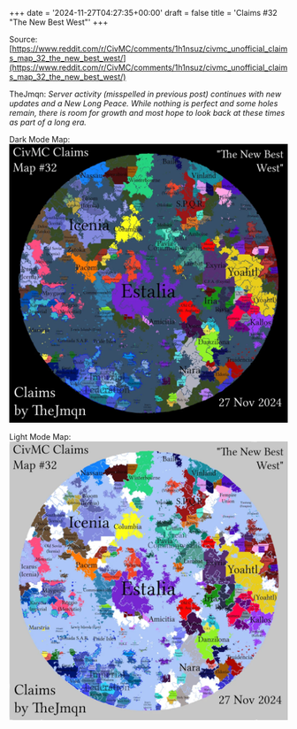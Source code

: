 +++
date = '2024-11-27T04:27:35+00:00'
draft = false
title = 'Claims #32 "The New Best West"'
+++

Source: [https://www.reddit.com/r/CivMC/comments/1h1nsuz/civmc_unofficial_claims_map_32_the_new_best_west/](https://www.reddit.com/r/CivMC/comments/1h1nsuz/civmc_unofficial_claims_map_32_the_new_best_west/)

TheJmqn: *Server activity (misspelled in previous post) continues with new updates and a New Long Peace. While nothing is perfect and some holes remain, there is room for growth and most hope to look back at these times as part of a long era.*

Dark Mode Map:
[![Claims #32](https://raw.githubusercontent.com/CivMC-Map-Archive/civmc-map-archive.github.io/refs/heads/main/static/images/CivMC-Claims-32.webp)](https://raw.githubusercontent.com/CivMC-Map-Archive/civmc-map-archive.github.io/refs/heads/main/static/images/CivMC-Claims-32.webp)

Light Mode Map:
[![Claims #32 Light](https://raw.githubusercontent.com/CivMC-Map-Archive/civmc-map-archive.github.io/refs/heads/main/static/images/CivMC-Claims-32-Light.webp)](https://raw.githubusercontent.com/CivMC-Map-Archive/civmc-map-archive.github.io/refs/heads/main/static/images/CivMC-Claims-32-Light.webp)
